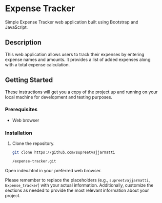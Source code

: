 # Expense Tracker

Simple Expense Tracker web application built using Bootstrap and JavaScript.

## Description

This web application allows users to track their expenses by entering expense names and amounts. It provides a list of added expenses along with a total expense calculation.

## Getting Started

These instructions will get you a copy of the project up and running on your local machine for development and testing purposes.

### Prerequisites

- Web browser

### Installation

1. Clone the repository.
   ```sh
   git clone https://github.com/supreetvajjarmatti

   /expense-tracker.git
Open index.html in your preferred web browser.



Please remember to replace the placeholders (e.g., `supreetvajjarmatti`, `Expense_tracker`) with your actual information. Additionally, customize the sections as needed to provide the most relevant information about your project.
